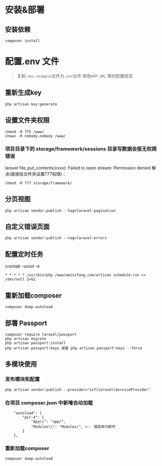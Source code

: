 # 安装&部署
## 安装依赖
```
composer install

```
# 配置.env 文件

> 复制`.env.example`文件为`.env`文件
> 修改`APP_URL` 等的配置信息

## 重新生成key
```
php artisan key:generate
```

## 设置文件夹权限
```
chmod -R 775 /www/
chown -R nobody.nobody /www/
```
### 项目目录下的 storage/framework/sessions 目录写数据会报无权限错误
laravel file_put_contents(xxxx): Failed to open stream: Permission denied 
解决(直接给文件夹设置777权限)：
```
chmod -R 777 storage/framework/
```

## 分页视图

```
php artisan vendor:publish --tag=laravel-pagination
```
## 自定义错误页面

```
php artisan vendor:publish --tag=laravel-errors
```

## 配置定时任务

crontab -uroot -e

```
* * * * * /usr/bin/php /www/weisifang_com/artisan schedule:run >> /dev/null 2>&1
```

## 重新加载composer

```
composer dump-autoload
```

## 部署 Passport
```
composer require laravel/passport
php artisan migrate
php artisan passport:install
php artisan passport:keys 或者 php artisan passport:keys --force
```

## 多模块使用

### 发布模块和配置
```
php artisan vendor:publish --provider="zxf\laravel\ServiceProvider"
```

### 在项目 composer.json 中新增自动加载
```
    "autoload": {
        "psr-4": {
            "App\\": "app/",
            "Modules\\": "Modules/", <-- 增加本行即可
        }
    },
```

### 重新加载composer
```
composer dump-autoload
```
